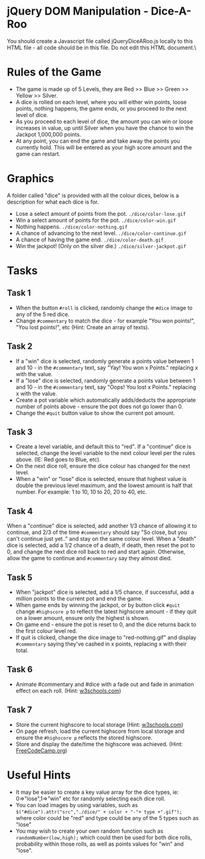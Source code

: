 # jQuery DOM Manipulation - Dice-A-Roo
You should create a Javascript file called jQueryDiceARoo.js locally to this HTML file - all code should be in this file. Do not edit this HTML document.\

# Rules of the Game
- The game is made up of 5 Levels, they are Red >> Blue >> Green >> Yellow >> Silver.
- A dice is rolled on each level, where you will either win points, loose points, nothing happens, the game ends, or you proceed to the next level of dice.
- As you proceed to each level of dice, the amount you can win or loose increases in value, up until Silver when you have the chance to win the Jackpot 1,000,000 points.
- At any point, you can end the game and take away the points you currently hold. This will be entered as your high score amount and the game can restart.

# Graphics
A folder called "dice" is provided with all the colour dices, below is a description for what each dice is for.

-	Lose a select amount of points from the pot. `./dice/color-lose.gif`
-	Win a select amount of points for the pot. `./dice/color-win.gif`
-	Nothing happens. `./dice/color-nothing.gif`
-	A chance of advancing to the next level. `./dice/color-continue.gif`
-	A chance of having the game end. `./dice/color-death.gif`
-	Win the jackpot! (Only on the silver die.) `./dice/silver-jackpot.gif`

# Tasks

## Task 1
- When the button `#roll` is clicked, randomly change the `#dice` image to any of the 5 red dice.
- Change `#commentary` to match the dice - for example "You won points!", "You lost points!", etc (Hint: Create an array of texts).

## Task 2
- If a "win" dice is selected, randomly generate a points value between 1 and 10 - in the `#commentary` text, say "Yay! You won x Points." replacing x with the value.
- If a "lose" dice is selected, randomly generate a points value between 1 and 10 - in the `#commentary` text, say "Oops! You lost x Points." replacing x with the value.
- Create a pot variable which automatically adds/deducts the appropriate number of points above - ensure the pot does not go lower than 0.
- Change the `#quit` button value to show the current pot amount.

## Task 3
- Create a level variable, and default this to "red". If a "continue" dice is selected, change the level variable to the next colour level per the rules above. (IE: Red goes to Blue, etc).
- On the next dice roll, ensure the dice colour has changed for the next level.
- When a "win" or "lose" dice is selected, ensure that highest value is double the previous level maximum, and the lowest amount is half that number. For example: 1 to 10, 10 to 20, 20 to 40, etc.

## Task 4
When a "continue" dice is selected, add another 1/3 chance of allowing it to continue, and 2/3 of the time `#commentary` should say "So close, but you can't continue just yet.." and stay on the same colour level.
When a "death" dice is selected, add a 1/2 chance of a death, if death, then reset the pot to 0, and change the next dice roll back to red and start again. Otherwise, allow the game to continue and `#commentary` say they almost died.

## Task 5
- When "jackpot" dice is selected, add a 1/5 chance, if successful, add a million points to the current pot and end the game.
- When game ends by winning the jackpot, or by button click `#quit` change `#highscore p` to reflect the latest highscore amount - if they quit on a lower amount, ensure only the highest is shown.
- On game end - ensure the pot is reset to 0, and the dice returns back to the first colour level red.
- If quit is clicked, change the dice image to "red-nothing.gif" and display `#commentary` saying they've cashed in x points, replacing x with their total.

## Task 6
- Animate #commentary and #dice with a fade out and fade in animation effect on each roll. (Hint: [w3schools.com](https://www.w3schools.com/jquery/jquery_fade.asp))

## Task 7
- Store the current highscore to local storage (Hint: [w3schools.com](https://www.w3schools.com/jsref/prop_win_localstorage.asp))
- On page refresh, load the current highscore from local storage and ensure the `#highscore p` reflects the stored highscore.
- Store and display the date/time the highscore was achieved. (Hint: [FreeCodeCamp.org](https://www.freecodecamp.org/news/javascript-date-now-how-to-get-the-current-date-in-javascript/))

# Useful Hints
- It may be easier to create a key value array for the dice types, ie: 0=>"lose",1=>"win" etc for randomly selecting each dice roll.
- You can load images by using variables, such as `$("#dice").attr("src","./dice/" + color + "-"+ type +".gif");` where color could be "red" and type could be any of the 5 types such as "lose"
- You may wish to create your own random function such as `randomNumber(low,high);` which could then be used for both dice rolls, probability within those rolls, as well as points values for "win" and "lose".